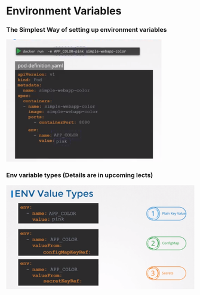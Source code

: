 # Environment Variables

### The Simplest Way of setting up environment variables 

![img_1.png](resources/img_1.png)

### Env variable types (Details are in upcoming lects)

![img.png](resources/img_env.png)

